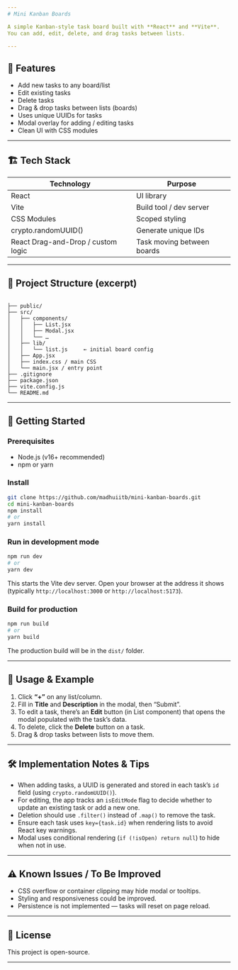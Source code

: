 ```yaml
---
# Mini Kanban Boards

A simple Kanban-style task board built with **React** and **Vite**.  
You can add, edit, delete, and drag tasks between lists.

---
```


## 🚀 Features

- Add new tasks to any board/list  
- Edit existing tasks  
- Delete tasks  
- Drag & drop tasks between lists (boards)  
- Uses unique UUIDs for tasks  
- Modal overlay for adding / editing tasks  
- Clean UI with CSS modules  

---

## 🏗 Tech Stack

| Technology | Purpose |
|------------|---------|
| React      | UI library |
| Vite       | Build tool / dev server |
| CSS Modules | Scoped styling |
| crypto.randomUUID() | Generate unique IDs |
| React Drag-and-Drop / custom logic | Task moving between boards |

---

## 📂 Project Structure (excerpt)

```

├── public/
├── src/
│   ├── components/
│   │   ├── List.jsx
│   │   ├── Modal.jsx
│   │   └── …
│   ├── lib/
│   │   └── list.js     ← initial board config
│   ├── App.jsx
│   ├── index.css / main CSS
│   └── main.jsx / entry point
├── .gitignore
├── package.json
├── vite.config.js
└── README.md

````

---

## 💾 Getting Started

### Prerequisites

- Node.js (v16+ recommended)
- npm or yarn

### Install

```bash
git clone https://github.com/madhuiitb/mini-kanban-boards.git
cd mini-kanban-boards
npm install
# or
yarn install
````

### Run in development mode

```bash
npm run dev
# or
yarn dev
```

This starts the Vite dev server. Open your browser at the address it shows (typically `http://localhost:3000` or `http://localhost:5173`).

### Build for production

```bash
npm run build
# or
yarn build
```

The production build will be in the `dist/` folder.

---

## 📌 Usage & Example

1. Click **“+”** on any list/column.
2. Fill in **Title** and **Description** in the modal, then “Submit”.
3. To edit a task, there’s an **Edit** button (in List component) that opens the modal populated with the task’s data.
4. To delete, click the **Delete** button on a task.
5. Drag & drop tasks between lists to move them.

---

## 🛠 Implementation Notes & Tips

* When adding tasks, a UUID is generated and stored in each task’s `id` field (using `crypto.randomUUID()`).
* For editing, the app tracks an `isEditMode` flag to decide whether to update an existing task or add a new one.
* Deletion should use `.filter()` instead of `.map()` to remove the task.
* Ensure each task uses `key={task.id}` when rendering lists to avoid React key warnings.
* Modal uses conditional rendering (`if (!isOpen) return null`) to hide when not in use.

---

## ⚠️ Known Issues / To Be Improved
* CSS overflow or container clipping may hide modal or tooltips.
* Styling and responsiveness could be improved.
* Persistence is not implemented — tasks will reset on page reload.

---

## 🧾 License

This project is open-source.

---

